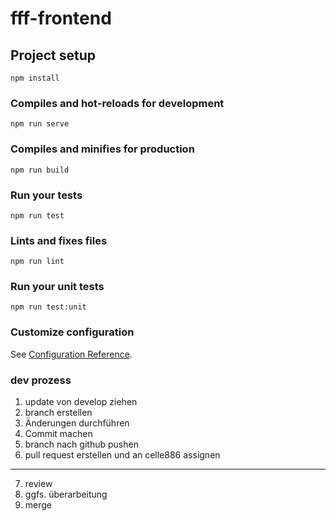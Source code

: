 # fff-frontend

## Project setup
```
npm install
```

### Compiles and hot-reloads for development
```
npm run serve
```

### Compiles and minifies for production
```
npm run build
```

### Run your tests
```
npm run test
```

### Lints and fixes files
```
npm run lint
```

### Run your unit tests
```
npm run test:unit
```

### Customize configuration
See [Configuration Reference](https://cli.vuejs.org/config/).

### dev prozess
1. update von develop ziehen
2. branch erstellen
3. Änderungen durchführen
4. Commit machen
5. branch nach github pushen
6. pull request erstellen und an celle886 assignen
----
7. review
8. ggfs. überarbeitung
9. merge

